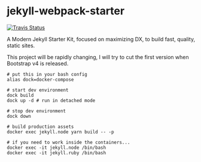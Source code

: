 # jekyll-webpack-starter

<p align="left">
  <a href="https://travis-ci.org/geschwendt/jekyll-webpack-starter">
    <img alt="Travis Status" src="https://travis-ci.org/geschwendt/jekyll-webpack-starter.svg?branch=master">
  </a>
</p>

A Modern Jekyll Starter Kit, focused on maximizing DX, to build fast, quality, static sites.

This project will be rapidly changing, I will try to cut the first version when Bootstrap v4 is released.

```shell
# put this in your bash config
alias dock=docker-compose

# start dev environment
dock build
dock up -d # run in detached mode

# stop dev environment
dock down

# build production assets
docker exec jekyll.node yarn build -- -p

# if you need to work inside the containers...
docker exec -it jekyll.node /bin/bash
docker exec -it jekyll.ruby /bin/bash
```
